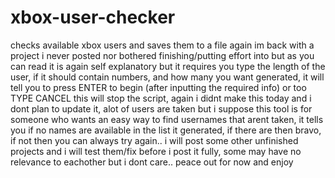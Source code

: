 # xbox-user-checker
checks available xbox users and saves them to a file
again im back with a project i never posted nor bothered finishing/putting effort into but as you can read it is again self explanatory but it requires you type the length of the user, if it should contain numbers, and how many you want generated, it will tell you to press ENTER to begin (after inputting the required info) or too TYPE CANCEL this will stop the script, again i didnt make this today and i dont plan to update it, alot of users are taken but i suppose this tool is for someone who wants an easy way to find usernames that arent taken, it tells you if no names are available in the list it generated, if there are then bravo, if not then you can always try again.. i will post some other unfinished projects and i will test them/fix before i post it fully, some may have no relevance to eachother but i dont care.. peace out for now and enjoy
